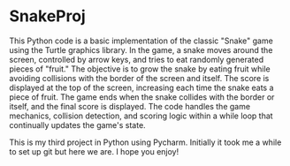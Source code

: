 # SnakeProj
This Python code is a basic implementation of the classic "Snake" game using the Turtle graphics library. In the game, a snake moves around the screen, controlled by arrow keys, and tries to eat randomly generated pieces of "fruit." The objective is to grow the snake by eating fruit while avoiding collisions with the border of the screen and itself. The score is displayed at the top of the screen, increasing each time the snake eats a piece of fruit. The game ends when the snake collides with the border or itself, and the final score is displayed. The code handles the game mechanics, collision detection, and scoring logic within a while loop that continually updates the game's state.


This is my third project in Python using Pycharm. Initially it took me a while to set up git but here we are. I hope you enjoy!
